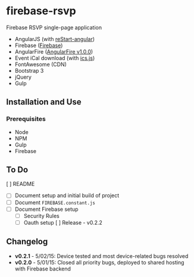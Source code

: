 # firebase-rsvp

Firebase RSVP single-page application

* AngularJS (with [reStart-angular](https://github.com/kmaida/reStart-angular))
* Firebase ([Firebase](http://www.firebase.com))
* AngularFire ([AngularFire v1.0.0](https://www.firebase.com/docs/web/libraries/angular/))
* Event iCal download (with [ics.js](https://github.com/nwcell/ics.js))
* FontAwesome (CDN)
* Bootstrap 3
* jQuery
* Gulp

## Installation and Use

### Prerequisites

* Node
* NPM
* Gulp
* Firebase

## To Do

[ ] README
 - [ ] Document setup and initial build of project
 - [ ] Document `FIREBASE.constant.js`
 - [ ] Document Firebase setup
   - [ ] Security Rules
   - [ ] Oauth setup
[ ] Release - v0.2.2

## Changelog

* **v0.2.1** - 5/02/15: Device tested and most device-related bugs resolved
* **v0.2.0** - 5/01/15: Closed all priority bugs, deployed to shared hosting with Firebase backend